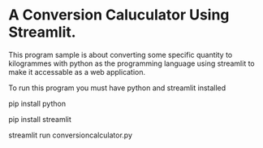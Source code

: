 # A Conversion Caluculator Using Streamlit.

This program sample is about converting some specific quantity to kilogrammes with python as the programming language using streamlit to make it accessable as a web application.

To run this program you must have python and streamlit installed

pip install python 

pip install streamlit

streamlit run conversioncalculator.py

